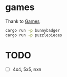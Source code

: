 # games

Thank to [Games](https://github.com/CharlesPikachu/Games)

```sh
cargo run -p bunnybadger
cargo run -p puzzlepieces
```

# TODO

-[ ] 4x4, 5x5, nxn
